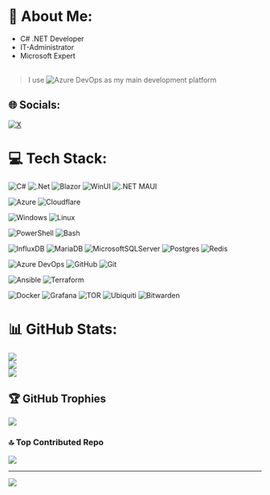 # 💫 About Me:
- C# .NET Developer
- IT-Administrator
- Microsoft Expert
<br><br>
> I use ![Azure DevOps](https://img.shields.io/badge/Azure%20DevOps-%230072C6.svg?style=flat&logo=azuredevops&logoColor=white) as my main development platform

## 🌐 Socials:
[![X](https://img.shields.io/badge/X-black.svg?logo=X&logoColor=white)](https://x.com/owndev_) 

# 💻 Tech Stack:
![C#](https://img.shields.io/badge/C%23-%23239120.svg?style=flat&logo=csharp&logoColor=white) 
![.Net](https://img.shields.io/badge/.NET-502bd3?style=flat&logo=.net&logoColor=white)
![Blazor](https://img.shields.io/badge/Blazor-5C2D91?style=flat&logo=blazor&logoColor=white)
![WinUI](https://img.shields.io/badge/WinUI-0f50b7?style=flat&logo=winui&logoColor=white)
![.NET MAUI](https://img.shields.io/badge/.NET%20MAUI-0f50b7?style=flat&logo=.netmaui&logoColor=white)

![Azure](https://img.shields.io/badge/Azure-%230072C6.svg?style=flat&logo=microsoftazure&logoColor=white)
![Cloudflare](https://img.shields.io/badge/Cloudflare-%23F38020.svg?style=flat&logo=cloudflare&logoColor=white)

![Windows](https://img.shields.io/badge/Windows-%231cabff.svg?style=flat&logo=microsoftazure&logoColor=white)
![Linux](https://img.shields.io/badge/Linux-%23FCC624.svg?style=flat&logo=linux&logoColor=black)

![PowerShell](https://img.shields.io/badge/PowerShell-%235391FE.svg?style=flat&logo=powershell&logoColor=white) 
![Bash](https://img.shields.io/badge/Bash-%234EAA25.svg?style=flat&logo=gnubash&logoColor=white) 

![InfluxDB](https://img.shields.io/badge/InfluxDB-22ADF6?style=flat&logo=InfluxDB&logoColor=white) 
![MariaDB](https://img.shields.io/badge/MariaDB-003545?style=flat&logo=mariadb&logoColor=white) 
![MicrosoftSQLServer](https://img.shields.io/badge/Microsoft%20SQL%20Server-CC2927?style=flat&logo=microsoft%20sql%20server&logoColor=white) 
![Postgres](https://img.shields.io/badge/Postgres-%23316192.svg?style=flat&logo=postgresql&logoColor=white) 
![Redis](https://img.shields.io/badge/Redis-%23DD0031.svg?style=flat&logo=redis&logoColor=white) 

![Azure DevOps](https://img.shields.io/badge/Azure%20DevOps-%230072C6.svg?style=flat&logo=azuredevops&logoColor=white)
![GitHub](https://img.shields.io/badge/Github-%23121011.svg?style=flat&logo=github&logoColor=white)
![Git](https://img.shields.io/badge/Git-%23F05033.svg?style=flat&logo=git&logoColor=white) 

![Ansible](https://img.shields.io/badge/Ansible-%231A1918.svg?style=flat&logo=ansible&logoColor=white) 
![Terraform](https://img.shields.io/badge/Terraform-%235835CC.svg?style=flat&logo=terraform&logoColor=white) 

![Docker](https://img.shields.io/badge/Docker-%230db7ed.svg?style=flat&logo=docker&logoColor=white)
![Grafana](https://img.shields.io/badge/Grafana-%23F46800.svg?style=flat&logo=grafana&logoColor=white)
![TOR](https://img.shields.io/badge/Tor-%237E4798.svg?style=flat&logo=tor-project&logoColor=white) 
![Ubiquiti](https://img.shields.io/badge/Ubiquiti-%230559C9.svg?style=flat&logo=ubiquiti&logoColor=white)
![Bitwarden](https://img.shields.io/badge/Bitwarden-%23175DDC.svg?style=flat&logo=bitwarden&logoColor=white) 

# 📊 GitHub Stats:
![](https://github-readme-stats.vercel.app/api?username=owndev&theme=dark&hide_border=false&include_all_commits=true&count_private=true)<br/>
![](https://github-readme-streak-stats.herokuapp.com/?user=owndev&theme=dark&hide_border=false)<br/>
![](https://github-readme-stats.vercel.app/api/top-langs/?username=owndev&theme=dark&hide_border=false&include_all_commits=true&count_private=true&layout=compact)

## 🏆 GitHub Trophies
![](https://github-profile-trophy.vercel.app/?username=owndev&theme=dark&no-frame=false&no-bg=true&margin-w=4)


### 🔝 Top Contributed Repo
![](https://github-contributor-stats.vercel.app/api?username=owndev&limit=5&theme=dark&combine_all_yearly_contributions=true)

---
[![](https://visitcount.itsvg.in/api?id=owndev&icon=0&color=6)](https://visitcount.itsvg.in)
